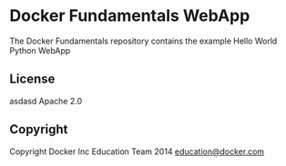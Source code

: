 Docker Fundamentals WebApp
==========================

The Docker Fundamentals repository contains the example Hello World Python WebApp

## License
asdasd
Apache 2.0

## Copyright

Copyright Docker Inc Education Team 2014 <education@docker.com>
